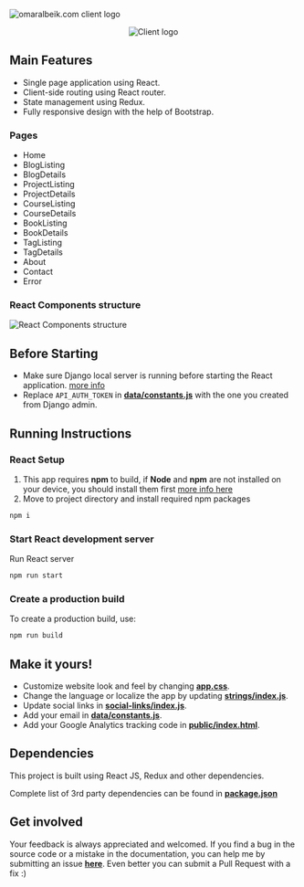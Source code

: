 ![omaralbeik.com client logo](https://github.com/omaralbeik/omaralbeik.com/blob/master/react/assets/logo_client.png)

<p align="center">
  <img src="https://cdn.rawgit.com/omaralbeik/omaralbeik.com/client/react/assets/logo_client.svg" title="Client logo">
</p>


## Main Features

- Single page application using React.
- Client-side routing using React router.
- State management using Redux.
- Fully responsive design with the help of Bootstrap.

### Pages
- Home
- BlogListing
- BlogDetails
- ProjectListing
- ProjectDetails
- CourseListing
- CourseDetails
- BookListing
- BookDetails
- TagListing
- TagDetails
- About
- Contact
- Error

### React Components structure
![React Components structure](https://github.com/omaralbeik/omaralbeik.com/blob/master/react/assets/react_components.png)


## Before Starting
- Make sure Django local server is running before starting the React application. [more info](https://github.com/omaralbeik/omaralbeik.com/blob/master/django/README.md)
- Replace `API_AUTH_TOKEN` in [**data/constants.js**](https://github.com/omaralbeik/omaralbeik.com/blob/master/react/src/data/constants.js) with the one you created from Django admin.


## Running Instructions

### React Setup
1. This app requires **npm** to build, if **Node** and **npm** are not installed on your device, you should install them first [more info here](https://docs.npmjs.com/getting-started/installing-node)
2. Move to project directory and install required npm packages
``` bash
npm i
```

### Start React development server
Run React server
```bash
npm run start
```

### Create a production build
To create a production build, use:
```bash
npm run build
```

## Make it yours!
- Customize website look and feel by changing [**app.css**](https://github.com/omaralbeik/omaralbeik.com/blob/master/react/src/styles/app.css).
- Change the language or localize the app by updating [**strings/index.js**](https://github.com/omaralbeik/omaralbeik.com/blob/master/react/src/strings/index.js).
- Update social links in [**social-links/index.js**](https://github.com/omaralbeik/omaralbeik.com/blob/master/react/src/social-links/index.js).
- Add your email in [**data/constants.js**](https://github.com/omaralbeik/omaralbeik.com/blob/master/react/src/data/constants.js).
- Add your Google Analytics tracking code in [**public/index.html**](https://github.com/omaralbeik/omaralbeik.com/blob/master/react/public/index.html).

## Dependencies
This project is built using React JS, Redux and other dependencies.

Complete list of 3rd party dependencies can be found in [**package.json**](https://github.com/omaralbeik/omaralbeik.com/blob/master/react/package.json)


## Get involved
Your feedback is always appreciated and welcomed. If you find a bug in the source code or a mistake in the documentation, you can help me by submitting an issue [**here**](https://github.com/omaralbeik/omaralbeik.com/issues). Even better you can submit a Pull Request with a fix :)
